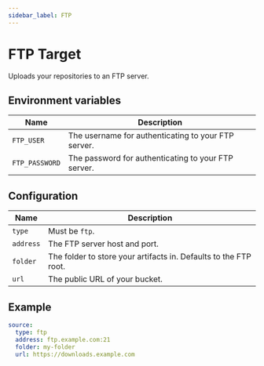 ```yaml
---
sidebar_label: FTP
---
```


# FTP Target

Uploads your repositories to an FTP server.

## Environment variables

| Name           | Description                                         |
| -------------- | --------------------------------------------------- |
| `FTP_USER`     | The username for authenticating to your FTP server. |
| `FTP_PASSWORD` | The password for authenticating to your FTP server. |

## Configuration

| Name      | Description                                                      |
| --------- | ---------------------------------------------------------------- |
| `type`    | Must be `ftp`.                                                   |
| `address` | The FTP server host and port.                                    |
| `folder`  | The folder to store your artifacts in. Defaults to the FTP root. |
| `url`     | The public URL of your bucket.                                   |

## Example

```yaml
source:
  type: ftp
  address: ftp.example.com:21
  folder: my-folder
  url: https://downloads.example.com
```
